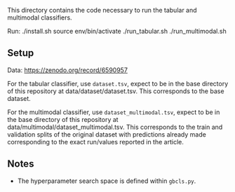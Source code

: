 This directory contains the code necessary to run the tabular and multimodal classifiers.


Run:
./install.sh
source env/bin/activate
./run_tabular.sh
./run_multimodal.sh



## Setup
Data: https://zenodo.org/record/6590957

For the tabular classifier, use `dataset.tsv`, expect to be in the base directory of this repository at data/dataset/dataset.tsv.
This corresponds to the base dataset.


For the multimodal classifier, use `dataset_multimodal.tsv`, expect to be in the base directory of this repository at data/multimodal/dataset_multimodal.tsv.
This corresponds to the train and validation splits of the original dataset with predictions already made corresponding to the exact run/values reported in the article.

## Notes
 * The hyperparameter search space is defined within `gbcls.py`.
